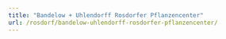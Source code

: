 ```yaml
---
title: "Bandelow + Uhlendorff Rosdorfer Pflanzencenter"
url: /rosdorf/bandelow-uhlendorff-rosdorfer-pflanzencenter/
---
```

